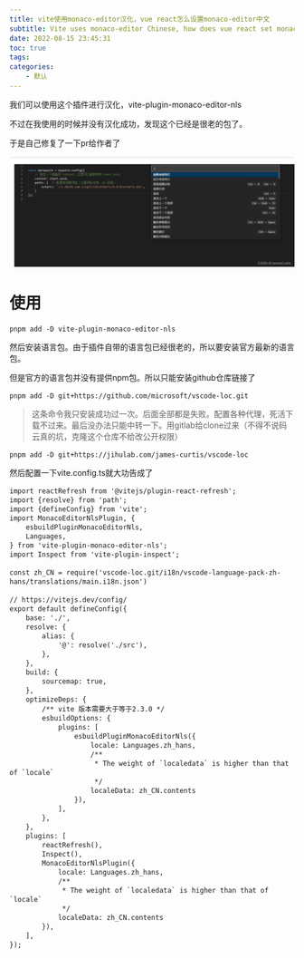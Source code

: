 ```yaml
---
title: vite使用monaco-editor汉化，vue react怎么设置monaco-editor中文
subtitle: Vite uses monaco-editor Chinese, how does vue react set monaco-editor Chinese
date: 2022-08-15 23:45:31
toc: true
tags: 
categories: 
    - 默认
---
```


我们可以使用这个插件进行汉化，vite-plugin-monaco-editor-nls

不过在我使用的时候并没有汉化成功，发现这个已经是很老的包了。

于是自己修复了一下pr给作者了

![16936513475351693651346745.png](https://raw.githubusercontent.com/james-curtis/james-curtis.github.io/main/static/images/16936513475351693651346745.png)

#  使用

```
pnpm add -D vite-plugin-monaco-editor-nls
```



然后安装语言包。由于插件自带的语言包已经很老的，所以要安装官方最新的语言包。

但是官方的语言包并没有提供npm包。所以只能安装github仓库链接了

```
pnpm add -D git+https://github.com/microsoft/vscode-loc.git
```



> 这条命令我只安装成功过一次。后面全部都是失败。配置各种代理，死活下载不过来。最后没办法只能中转一下。用gitlab给clone过来（不得不说码云真的坑，克隆这个仓库不给改公开权限）

```
pnpm add -D git+https://jihulab.com/james-curtis/vscode-loc
```



 然后配置一下vite.config.ts就大功告成了

```
import reactRefresh from '@vitejs/plugin-react-refresh';
import {resolve} from 'path';
import {defineConfig} from 'vite';
import MonacoEditorNlsPlugin, {
    esbuildPluginMonacoEditorNls,
    Languages,
} from 'vite-plugin-monaco-editor-nls';
import Inspect from 'vite-plugin-inspect';

const zh_CN = require('vscode-loc.git/i18n/vscode-language-pack-zh-hans/translations/main.i18n.json')

// https://vitejs.dev/config/
export default defineConfig({
    base: './',
    resolve: {
        alias: {
            '@': resolve('./src'),
        },
    },
    build: {
        sourcemap: true,
    },
    optimizeDeps: {
        /** vite 版本需要大于等于2.3.0 */
        esbuildOptions: {
            plugins: [
                esbuildPluginMonacoEditorNls({
                    locale: Languages.zh_hans,
                    /**
                     * The weight of `localedata` is higher than that of `locale`
                     */
                    localeData: zh_CN.contents
                }),
            ],
        },
    },
    plugins: [
        reactRefresh(),
        Inspect(),
        MonacoEditorNlsPlugin({
            locale: Languages.zh_hans,
            /**
             * The weight of `localedata` is higher than that of `locale`
             */
            localeData: zh_CN.contents
        }),
    ],
});
```

